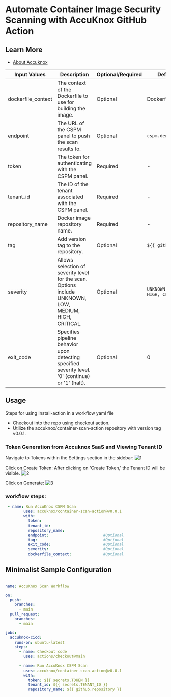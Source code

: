 # Automate Container Image Security Scanning with AccuKnox GitHub Action

## Learn More

- [About Accuknox](https://www.accuknox.com/)

| Input Values                | Description                                                                                           | Optional/Required | Default Values             |
|---------------------|-------------------------------------------------------------------------------------------------------|-------------------|-----------------------------|
| dockerfile_context  | The context of the Dockerfile to use for building the image.                                           | Optional          | Dockerfile                           |
| endpoint            | The URL of the CSPM panel to push the scan results to.                                                 | Optional          | `cspm.demo.accuknox.com`   |
| token               | The token for authenticating with the CSPM panel.                                                      | Required          | -                           |
| tenant_id           | The ID of the tenant associated with the CSPM panel.                                                  | Required          | -                           |
| repository_name     | Docker image repository name.                                                                        | Required          | -                           |
| tag                 | Add version tag to the repository.                                                                    | Optional          | `${{ github.run_id }}`     |
| severity            | Allows selection of severity level for the scan. Options include UNKNOWN, LOW, MEDIUM, HIGH, CRITICAL. | Optional          | `UNKNOWN, LOW, MEDIUM, HIGH, CRITICAL` |
| exit_code                | Specifies pipeline behavior upon detecting specified severity level. '0' (continue) or '1' (halt).    | Optional          | 0                           |

## Usage

Steps for using Install-action in a workflow yaml file 
- Checkout into the repo using checkout action.
- Utilize the accuknox/container-scan-action repository with version tag v0.0.1.

### Token Generation from Accuknox SaaS and Viewing Tenant ID

Navigate to Tokens within the Settings section in the sidebar:
![1](https://github.com/udit-uniyal/container-scan-action/assets/115368361/8f4e188b-d9f3-4404-83af-134d5dc1417a)

Click on Create Token: 
After clicking on 'Create Token,' the Tenant ID will be visible.
![2](https://github.com/udit-uniyal/container-scan-action/assets/115368361/296bc611-acb8-4918-9d6b-3a8ec7733377)

Click on Generate:
![3](https://github.com/udit-uniyal/container-scan-action/assets/115368361/16032af0-bcac-4787-8f2a-a3fa0edc6ec6)


### workflow steps:

```yaml
 - name: Run AccuKnox CSPM Scan
        uses: accuknox/container-scan-action@v0.0.1
        with:                      
          token: 
          tenant_id: 
          repository_name:
          endpoint:                        #Optional
          tag:                             #Optional
          exit_code:                       #Optional
          severity:                        #Optional
          dockerfile_context:              #Optional
```


## Minimalist Sample Configuration 

```yaml

name: AccuKnox Scan Workflow

on:
  push:
    branches:
      - main
  pull_request:
    branches:
      - main

jobs:
  accuknox-cicd:
    runs-on: ubuntu-latest
    steps:
      - name: Checkout code
        uses: actions/checkout@main  
     
      - name: Run AccuKnox CSPM Scan
        uses: accuknox/container-scan-action@v0.0.1
        with:
          token: ${{ secrets.TOKEN }} 
          tenant_id: ${{ secrets.TENANT_ID }}
          repository_name: ${{ github.repository }}
```
